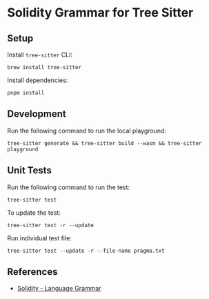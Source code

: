 # Solidity Grammar for Tree Sitter

## Setup

Install `tree-sitter` CLI:

```shell
brew install tree-sitter
```

Install dependencies:

```shell
pnpm install
```

## Development

Run the following command to run the local playground:

```shell
tree-sitter generate && tree-sitter build --wasm && tree-sitter playground
```

## Unit Tests

Run the following command to run the test:

```shell
tree-sitter test
```

To update the test:

```shell
tree-sitter test -r --update
```

Run individual test file:

```shell
tree-sitter test --update -r --file-name pragma.txt
```

## References

- [Solidity - Language Grammar](https://docs.soliditylang.org/en/stable/grammar.html)
